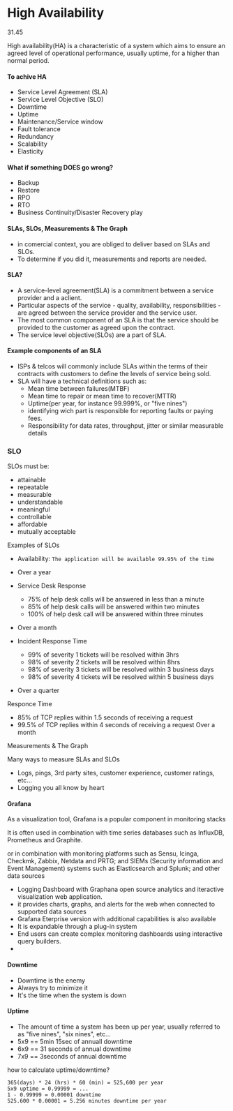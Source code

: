 # High Availability
31.45

High availability(HA) is a characteristic of a system which aims to ensure an agreed level of operational performance, usually uptime, for a higher than normal period.

#### To achive HA
- Service Level Agreement (SLA)
- Service Level Objective (SLO)
- Downtime
- Uptime
- Maintenance/Service window
- Fault tolerance
- Redundancy
- Scalability
- Elasticity

#### What if something DOES go wrong?
- Backup
- Restore
- RPO
- RTO
- Business Continuity/Disaster Recovery play

#### SLAs, SLOs, Measurements & The Graph
- in comercial context, you are obliged to deliver based on SLAs and SLOs.
- To determine if you did it, measurements and reports are needed.

#### SLA?
- A service-level agreement(SLA) is a commitment between a service provider and a aclient.
- Particular aspects of the service - quality, availability, responsibilities - are agreed between the service provider and the service user.
- The most common component of an SLA is that the service should be provided to the customer as agreed upon the contract.
- The service level objective(SLOs) are a part of SLA.

#### Example components of an SLA
- ISPs & telcos will commonly include SLAs within the terms of their contracts with customers to define the levels of service being sold.
- SLA will have a technical definitions such as:
  - Mean time between failures(MTBF)
  - Mean time to repair or mean time to recover(MTTR)
  - Uptime(per year, for instance 99.999%, or "five nines")
  - identifying wich part is responsible for reporting faults or paying fees.
  - Responsibility for data rates, throughput, jitter or similar measurable details
  

### SLO

SLOs must be:
- attainable
- repeatable
- measurable
- understandable
- meaningful
- controllable
- affordable
- mutually acceptable

Examples of SLOs
- Availability: `The application will be available 99.95% of the time`
- Over a year
- Service Desk Response
  - 75% of help desk calls will be answered in less than a minute
  - 85% of help desk calls will be answered within two minutes
  - 100% of help desk call will be answered within three minutes
- Over a month

- Incident Response Time
  - 99% of severity 1 tickets will be resolved within 3hrs
  - 98% of severity 2 tickets will be resolved within 8hrs
  - 98% of severity 3 tickets will be resolved within 3 business days
  - 98% of severity 4 tickets will be resolved within 5 business days
- Over a quarter

Responce Time
- 85% of TCP replies within 1.5 seconds of receiving a request
- 99.5% of TCP replies within 4 seconds of receiving a request
Over a month

Measurements & The Graph

Many ways to measure SLAs and SLOs
- Logs, pings, 3rd party sites, customer experience, customer ratings, etc...
- Logging you all know by heart

#### Grafana
As a visualization tool, Grafana is a popular component in monitoring stacks

It is often used in combination with time series databases such as InfluxDB, Prometheus and Graphite.

or in combination with monitoring platforms such as Sensu, Icinga, Checkmk, Zabbix, Netdata
and PRTG; and SIEMs (Security information and Event Management) systems such as Elasticsearch and Splunk; and other data sources

- Logging Dashboard with Graphana open source analytics and iteractive visualization web application.
- it provides charts, graphs, and alerts for the web when connected to supported data sources
- Grafana Eterprise version with additional capabilities is also available
- It is expandable through a plug-in system
- End users can create complex monitoring dashboards using interactive query builders.
- 
#### Downtime
- Downtime is the enemy
- Always try to minimize it
- It's the time when the system is down

#### Uptime
- The amount of time a system has been up per year, usually referred to as "five nines", "six nines", etc...
- 5x9 == 5min 15sec of annuall downtime
- 6x9 == 31 seconds of annual downtime
- 7x9 == 3seconds of annual downtime

how to calculate uptime/downtime?
```
365(days) * 24 (hrs) * 60 (min) = 525,600 per year
5x9 uptime = 0.99999 = ...
1 - 0.99999 = 0.00001 downtime
525.600 * 0.00001 = 5.256 minutes downtime per year
```

